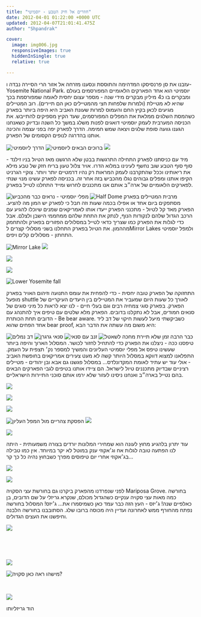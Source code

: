 ```yaml
---
title: "חוזרים אל חיק הטבע - יוסמיטי"
date: 2012-04-01 01:22:00 +0000 UTC
updated: 2012-04-07T21:01:41.475Z
author: "Shpandrak"

cover:
  image: img006.jpg
  responsiveImages: true
  hiddenInSingle: true
  relative: true

---
```


עזבנו את סן פרנסיסקו המדהימה והתוססת ונסענו מזרחה אל אזור הרי הסיירה נבדה ו- Yosemite National Park. יוסמיטי הוא אחד הפארקים הלאומיים המפורסמים בעולם ומבקרים בו כ4 מיליון מבקרים מידי שנה - מספר עצום יחסית לאומה שמפורסמת בכך שהיא לא מטיילת (ולמרות שלפחות חצי מהמטיילים כאן הם תיירים). רוב המטיילים מגיעים לכאן בקיץ החם והעמוס למרות שעונת האביב היא היפה ביותר בפארק כשהמסת השלגים ממלאת את המפלים המפורסמים, שעד הקיץ מספיקים להתייבש. את הכניסה המערבית לעמק יוסמיטי דואגים לפנות משלג במשך כל השנה ובדיוק כשאנחנו הגענו גוועה סופת שלגים ויצאה שמש חמימה. הדרך לפארק יפה בפני עצמה והכינה אותנו בהדרגה לנופים הקסומים של הפארק.

![](img001.jpg "הדרך ליוסמיטי")
![](img002.jpg "ברוכים הבאים ליוסמיטי")
![](img003.jpg)

מיד עם כניסתנו לפארק התחילה התרגשות בבטן שלא הרגשנו מאז הטיול בניו זילנד - סוף סוף הטבע שוב נחשף לעינינו במלוא הדרו. אויר צלול טעון בריח חזק של טבע מילא את ריאותינו וככל שהתקרבנו לעמק המראות רק נהיו דרמטיים יותר ויותר. צוקיי הגרניט הקיפו אותנו ומפלים גבוהים נגלו מהכביש בזה אחר זה. בכניסה לפארק עשינו מנוי שנתי לפארקים הלאומיים של ארה״ב אותם אנו מתכננים לחרוש ומייד התחלנו לטייל בפארק.

![](img004.jpg "מפלי יוסמיטי - נראים כבר מהכביש")
![](img005.jpg "Half Dome")
מרבית המטיילים בפארק מסתפקים ביום אחד או אפילו בכמה שעות וזה חבל כי לפארק יש המון מה להציע. הפארק מאד קל לטיול - מתכנני הפארק ייעדו אותו לאמריקאים שמנים שיוכלו להגיע עם הרכב הגדול שלהם לנקודות הנוף, לנתק את התחת שלהם ממחממי הישבן ולצלם. אבל כדי לגלות את הפארק כמו שצריך כדאי לטייל במסלולים הפזורים בפארק ולהתחמק מההמון. את הטיול בפארק התחלנו בשני מסלולי קצרים לMirror Lakes ולמפל יוסמיטי התחתון - מסלולים קלים ויפים.

![](img006.jpg "Mirror Lake")
![](img007.jpg)

![](img008.jpg)

![](img009.jpg)

![](img010.jpg "Lower Yosemite fall")

התחזוקה של הפארק טובה יחסית - כדי להפחית את עומס התנועה וזיהום האויר בפארק מופעל shuttle לאורך כל שעות היום שמעביר את המטיילים בין היעדים העיקריים של הפארק. בפארק סוגי צמחיה רבים וגם בעלי חיים - לנו יצא לראות כל מיני סוגים של סנאים חמודים, אבל לא נתקלנו בדובים. הפארק מלא שלטים עם טיפים איך להתנהג עם הדובים תחת הכותרת - Be bear aware. כשביקשתי מיעל לעשות חיקוי של דב ליד אחד הפחים שהוא bear proof, היא משום מה עשתה את הדבר הבא:

![](img011.jpg "דב נמלים")
![](img12.jpg "סנאי גרגרן")
![](img13.jpg "זנב עם סנאי")
![](img14.jpg "תיירת מחכה לשאטל")
כבר הרבה זמן שלא טיפסנו ככה - ניצלנו את הפארק כדי להתחיל לחזור לכושר. המסלול הארוך והיפה ביותר שעשינו טיפס אל מפלי יוסמיטי העליונים והמשיך למספר נק׳ תצפית על העמק. התפלאנו למצוא דווקא במסלול היותר קשה לא מעט צעירים אמריקאים בחופשת האביב - אולי עוד יש עתיד לאומת המקדונלדס... במסלול פגשנו גם אבא ובן יהודים - מטיילים רציניים שבדיוק מתכננים טיול לישראל. הם ציידו אותנו בטיפים לגבי הפארקים הבאים בהם נטייל בארה״ב ואנחנו ניסינו לעזור שלא ירמו אותם סוכני התיירות הישראליים.

![](img015.jpg)

![](img016.jpg)

![](img017.jpg)

![](img018.jpg "הפסקת צהריים מול המפל העליון")
![](img019.jpg)

![](img020.jpg)

עוד יתרון בלהגיע מחוץ לעונה הוא שמחירי המלונות יורדים בצורה משמעותית - היתה לנו הפתעה טובה לגלות אח וג׳אקוזי ענק במוטל לא יקר במיוחד. אין כמו טבילה בג׳אקוזי אחרי יום טיפוסים מפרך כשבחוץ נהיה כל כך קר...

![](img021.jpg)

![](img022.jpg)

לפני שנפרדנו מהפארק ביקרנו גם בחורשת עצי הסקויה Mariposa Grove. בחורשה כמה מאות עצי סקויה ענקיים כשהגדול מכולם, שנקרא גריזלי על שם הדובים, בן כאלפיים שנה! ג׳יזס - העץ הזה כבר עמד כאן כשמיסמרו את... ג׳יזס! המסלול בחורשה נפתח מהחורף ממש לאחרונה ועדיין היה מכוסה ברובו שלג. הסתובבנו בחורשה הלבנה וחיפשנו את העצים הגדולים.

![](img023.jpg)

 

 

![](img024.jpg)

![](img025.jpg "מישהו ראה כאן סקויה?")
 

 

![](img026.jpg)

הוד גריזליותו
